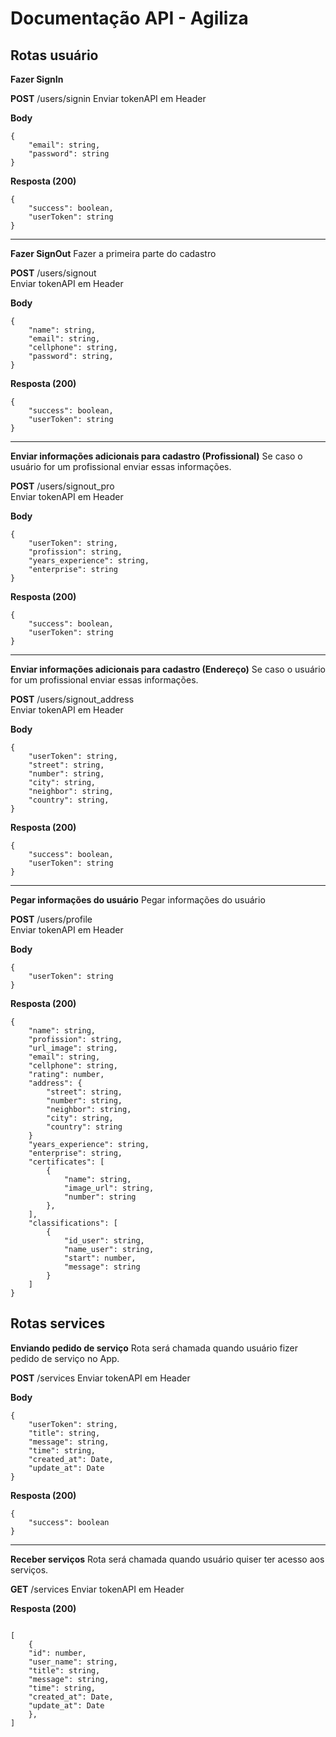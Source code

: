 

# Documentação API - Agiliza

## Rotas usuário

**Fazer SignIn**

**POST** /users/signin
Enviar tokenAPI em Header

**Body**

    {
    	"email": string,
    	"password": string
    }

**Resposta (200)**

    {
    	"success": boolean,
    	"userToken": string
    }

---
**Fazer SignOut**
Fazer a primeira parte do cadastro

**POST**  /users/signout  
Enviar tokenAPI em Header

**Body**

    {
    	"name": string,
    	"email": string,
    	"cellphone": string,
    	"password": string,
    }

**Resposta (200)**

```
{
	"success": boolean,
	"userToken": string
}
```
 ---
**Enviar informações adicionais para cadastro (Profissional)**
Se caso o usuário for um profissional enviar essas informações.

**POST**  /users/signout_pro  
Enviar tokenAPI em Header

**Body**

    {
	    "userToken": string,
    	"profission": string,
    	"years_experience": string,
    	"enterprise": string
    }

**Resposta (200)**

```
{
	"success": boolean,
	"userToken": string
}
```
 ---
**Enviar informações adicionais para cadastro (Endereço)**
Se caso o usuário for um profissional enviar essas informações.

**POST**  /users/signout_address  
Enviar tokenAPI em Header

**Body**

    {
	    "userToken": string,
    	"street": string,
    	"number": string,
    	"city": string,
    	"neighbor": string,
    	"country": string,
    }

**Resposta (200)**

```
{
	"success": boolean,
	"userToken": string
}
```
 ---
**Pegar informações do usuário**
Pegar informações do usuário

**POST**  /users/profile  
Enviar tokenAPI em Header

**Body**

    {
	    "userToken": string
    }

**Resposta (200)**

```
{
	"name": string,
	"profission": string,
	"url_image": string,
	"email": string,
	"cellphone": string,
	"rating": number,
	"address": {
		"street": string,
		"number": string,
		"neighbor": string,
		"city": string,
		"country": string
	}
	"years_experience": string,
	"enterprise": string,
	"certificates": [
		{
			"name": string,
			"image_url": string,
			"number": string
		},
	],
	"classifications": [
		{
			"id_user": string,		
			"name_user": string,
			"start": number,
			"message": string
		}
	]
}
```

## Rotas services

**Enviando pedido de serviço**
Rota será chamada quando usuário fizer pedido de serviço no App.

**POST**  /services
Enviar tokenAPI em Header

**Body**

    {
	    "userToken": string,
    	"title": string,
    	"message": string,
    	"time": string,
		"created_at": Date,
		"update_at": Date
    }

**Resposta (200)**

```
{
	"success": boolean
}
```
---
**Receber serviços**
Rota será chamada quando usuário quiser ter acesso aos serviços.

**GET**  /services
Enviar tokenAPI em Header

**Resposta (200)**

```

[
	{
	"id": number,
	"user_name": string,
    "title": string,
    "message": string,
    "time": string,
	"created_at": Date,
	"update_at": Date
	},
]
	

```

